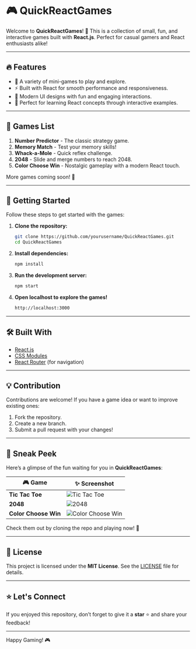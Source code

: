 # 🎮 QuickReactGames  

Welcome to **QuickReactGames**! 🚀 This is a collection of small, fun, and interactive games built with **React.js**. Perfect for casual gamers and React enthusiasts alike!  

---

## 🔥 Features  
- 🎲 A variety of mini-games to play and explore.  
- ⚡ Built with React for smooth performance and responsiveness.  
- 🎨 Modern UI designs with fun and engaging interactions.  
- 🌟 Perfect for learning React concepts through interactive examples.  

---

## 📜 Games List  
1. **Number Predictor** - The classic strategy game.  
2. **Memory Match** - Test your memory skills!  
3. **Whack-a-Mole** - Quick reflex challenge.  
4. **2048** - Slide and merge numbers to reach 2048.  
5. **Color Choose Win** - Nostalgic gameplay with a modern React touch.  

More games coming soon! 🎉  

---

## 🚀 Getting Started  

Follow these steps to get started with the games:  

1. **Clone the repository:**  
   ```bash
   git clone https://github.com/yourusername/QuickReactGames.git
   cd QuickReactGames
   ```
2. **Install dependencies:**
   ```bash
   npm install
   ```
3. **Run the development server:**
   ```bash
   npm start
   ```
4. **Open localhost to explore the games!**
   ```bash
   http://localhost:3000
   ```
---
## 🛠️ Built With  
- [React.js](https://reactjs.org/)  
- [CSS Modules](https://github.com/css-modules/css-modules)  
- [React Router](https://reactrouter.com/) (for navigation)  

---

## 💡 Contribution  

Contributions are welcome! If you have a game idea or want to improve existing ones:  
1. Fork the repository.  
2. Create a new branch.  
3. Submit a pull request with your changes!  

---

## 👀 Sneak Peek  

Here’s a glimpse of the fun waiting for you in **QuickReactGames**:  

| 🎮 Game          | ✨ Screenshot                                                                 |
|------------------|------------------------------------------------------------------------------|
| **Tic Tac Toe**  | ![Tic Tac Toe](https://via.placeholder.com/300x200?text=Tic+Tac+Toe+Preview) |
| **2048**         | ![2048](https://via.placeholder.com/300x200?text=2048+Preview)               |
| **Color Choose Win** | ![Color Choose Win](https://via.placeholder.com/300x200?text=Whack-a-Mole+Preview) |

Check them out by cloning the repo and playing now! 🚀  

---

## 📝 License  

This project is licensed under the **MIT License**. See the [LICENSE](LICENSE) file for details.  

---

## ⭐ Let's Connect  

If you enjoyed this repository, don’t forget to give it a **star** ⭐ and share your feedback!  

---

Happy Gaming! 🎮  

   
